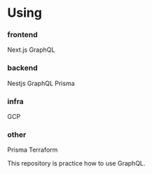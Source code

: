 # Using

### frontend
Next.js
GraphQL


### backend
Nestjs
GraphQL
Prisma

### infra
GCP


### other
Prisma 
Terraform


This repository is practice how to use GraphQL.
